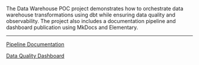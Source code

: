 The Data Warehouse POC project demonstrates how to orchestrate data warehouse transformations using dbt while ensuring data quality and observability. The project also includes a documentation pipeline and dashboard publication using MkDocs and Elementary.

***

<a href= "./dataQuality/index.html" target="_blank"> Pipeline Documentation</a>


<a href= "./docs/dataQuality/elementary_report.html" target="_blank"> Data Quality Dashboard</a>